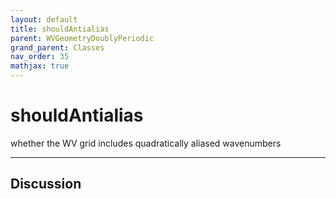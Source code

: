```yaml
---
layout: default
title: shouldAntialias
parent: WVGeometryDoublyPeriodic
grand_parent: Classes
nav_order: 35
mathjax: true
---
```


#  shouldAntialias

whether the WV grid includes quadratically aliased wavenumbers


---

## Discussion

  
